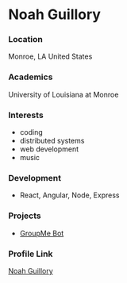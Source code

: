# Noah Guillory

### Location

Monroe, LA United States

### Academics

University of Louisiana at Monroe

### Interests

- coding
- distributed systems
- web development
- music

### Development

- React, Angular, Node, Express

### Projects

- [GroupMe Bot](https://github.com/slokomisu/groupme-mention-everyone-bot)

### Profile Link

[Noah Guillory](http://github.com/slokomisu)